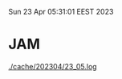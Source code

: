 Sun 23 Apr 05:31:01 EEST 2023
# JAM
<a href='./cache/202304/23_05.log'>./cache/202304/23_05.log</a>

